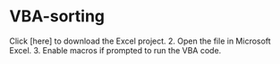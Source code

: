 # VBA-sorting

Click [here]  to download the Excel project.
2. Open the file in Microsoft Excel.
3. Enable macros if prompted to run the VBA code.
